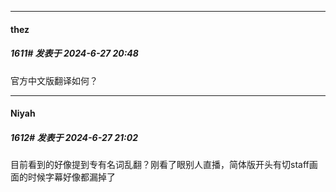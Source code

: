 ﻿
*****

####  thez  
##### 1611#       发表于 2024-6-27 20:48

官方中文版翻译如何？


*****

####  Niyah  
##### 1612#       发表于 2024-6-27 21:02

目前看到的好像提到专有名词乱翻？刚看了眼别人直播，简体版开头有切staff画面的时候字幕好像都漏掉了

